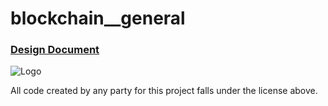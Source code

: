 # blockchain__general
### [Design Document](https://docs.google.com/document/d/1tsXx9D7I1wqGmEUUq0oJGUZ--iy6KbLGce7hpL9jQK8/edit?usp=sharing)

![Logo](https://github.com/dev-launchers/devbots__general/blob/main/art/Logos/LOGO-DevBots_dk_bk.jpg "Logo")

All code created by any party for this project falls under the license above.
